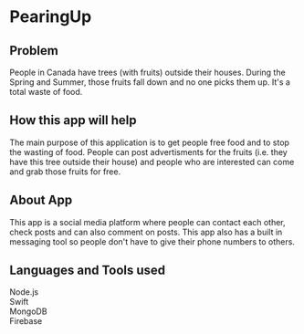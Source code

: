 # PearingUp
## Problem
People in Canada have trees (with fruits) outside their houses. During the Spring and Summer, those fruits fall down and no one picks them up. It's a total waste of food. 

## How this app will help
The main purpose of this application is to get people free food and to stop the wasting of food. People can post advertisments for the fruits (i.e. they have this tree outside their house) and people who are interested can come and grab those fruits for free. 

## About App
This app is a social media platform where people can contact each other, check posts and can also comment on posts. This app also has a built in messaging tool so people don't have to give their phone numbers to others.

## Languages and Tools used
Node.js<br />
Swift<br />
MongoDB<br />
Firebase<br />
